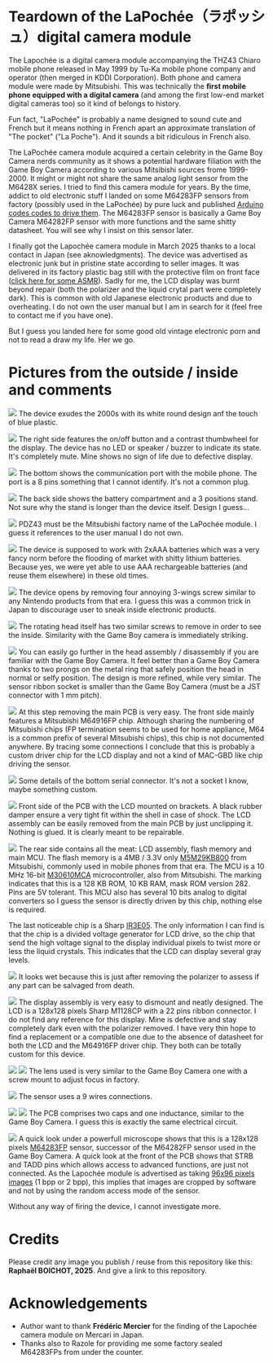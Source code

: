 # Teardown of the LaPochée（ラポッシュ）digital camera module

The Lapochée is a digital camera module accompanying the THZ43 Chiaro mobile phone released in May 1999 by Tu-Ka mobile phone company and operator (then merged in KDDI Corporation). Both phone and camera module were made by Mitsubishi. This was technically the **first mobile phone equipped with a digital camera** (and among the first low-end market digital cameras too) so it kind of belongs to history.

Fun fact, "LaPochée" is probably a name designed to sound cute and French but it means nothing in French apart an approximate translation of "The pocket" ("La Poche"). And it sounds a bit ridiculous in French also.

The LaPochée camera module acquired a certain celebrity in the Game Boy Camera nerds community as it shows a potential hardware filiation with the Game Boy Camera according to various Mitsibishi sources frome 1999-2000. It might or might not share the same analog light sensor from the M6428X series. I tried to find this camera module for years. By the time, addict to old electronic stuff I landed on some M64283FP sensors from factory (possibly used in the LaPochée) by pure luck and published [Arduino codes codes to drive them](https://github.com/Raphael-Boichot/Play-with-the-Mitsubishi-M64283FP-sensor). The M64283FP sensor is basically a Game Boy Camera M64282FP sensor with more functions and the same shitty datasheet. You will see why I insist on this sensor later.

I finally got the Lapochée camera module in March 2025 thanks to a local contact in Japan (see aknowledgments). The device was advertised as electronic junk but in pristine state according to seller images. It was delivered in its factory plastic bag still with the protective film on front face ([click here for some ASMR](/Pictures/Lapochée_ASMR.mp4)). Sadly for me, the LCD display was burnt beyond repair (both the polarizer and the liquid crytal part were completely dark). This is common with old Japanese electronic products and due to overheating. I do not own the user manual but I am in search for it (feel free to contact me if you have one).

But I guess you landed here for some good old vintage electronic porn and not to read a draw my life. Her we go.

# Pictures from the outside / inside and comments

![](/Pictures/Lapochée_2.JPG)
The device exudes the 2000s with its white round design anf the touch of blue plastic.

![](/Pictures/Lapochée_side.JPG)
The right side features the on/off button and a contrast thumbwheel for the display. The device has no LED or speaker / buzzer to indicate its state. It's completely mute. Mine shows no sign of life due to defective display.

![](/Pictures/Lapochée_bottom.JPG)
The bottom shows the communication port with the mobile phone. The port is a 8 pins something that I cannot identify. It's not a common plug.

![](/Pictures/Lapochée_rear_2.JPG)
The back side shows the battery compartment and a 3 positions stand. Not sure why the stand is longer than the device itself. Design I guess...

![](/Pictures/Lapochée_rear_open.JPG)
PDZ43 must be the Mitsubishi factory name of the LaPochée module. I guess it references to the user manual I do not own.

![](/Pictures/Lapochée_2xAAA_batteries.JPG)
The device is supposed to work with 2xAAA batteries which was a very fancy norm before the flooding of market with shitty lithium batteries. Because yes, we were yet able to use AAA rechargeable batteries (and reuse them elsewhere) in these old times.

![](/Pictures/Lapochée_main_board_with_LCD_mounted.JPG)
The device opens by removing four annoying 3-wings screw similar to any Nintendo products from that era. I guess this was a common trick in Japan to discourage user to sneak inside electronic products.

![](/Pictures/Lapochée_head_assembly_2.JPG)
The rotating head itself has two similar screws to remove in order to see the inside. Similarity with the Game Boy camera is immediately striking.

![](/Pictures/Lapochée_empty_head_2.JPG)
You can easily go further in the head assembly / disassembly if you are familiar with the Game Boy Camera. It feel better than a Game Boy Camera thanks to two prongs on the metal ring that safely position the head in normal or selfy position. The design is more refined, while very similar. The sensor ribbon socket is smaller than the Game Boy Camera (must be a JST connector with 1 mm pitch).

![](/Pictures/Lapochée_PCB_front.JPG)
At this step removing the main PCB is very easy. The front side mainly features a Mitsubishi M64916FP chip. Although sharing the numbering of Mitsubishi chips (FP termination seems to be used for home appliance, M64 is a common prefix of several Mitsubishi chips), this chip is not documented anywhere. By tracing some connections I conclude that this is probably a custom driver chip for the LCD display and not a kind of MAC-GBD like chip driving the sensor.

![](/Pictures/Lapochée_serial_8_pins_connection.JPG)
Some details of the bottom serial connector. It's not a socket I know, maybe something custom.

![](/Pictures/Lapochée_main_board_with_LCD.JPG)
Front side of the PCB with the LCD mounted on brackets. A black rubber damper ensure a very tight fit within the shell in case of shock. The LCD assembly can be easily removed from the main PCB by just unclipping it. Nothing is glued. It is clearly meant to be repairable.

![](/Pictures/Lapochée_PCB_rear.JPG)
The rear side contains all the meat: LCD assembly, flash memory and main MCU. The flash memory is a 4MB / 3.3V only [M5M29KB800](/Datasheets/Renesas_M5M29KB.PDF) from Mitsubishi, commonly used in mobile phones from that era. The MCU is a 10 MHz 16-bit [M30610MCA](/Datasheets/Renesas_M5M29KB.PDF) microcontroller, also from Mitsubishi. The marking indicates that this is a 128 KB ROM, 10 KB RAM, mask ROM version 282. Pins are 5V tolerant. This MCU also has several 10 bits analog to digital converters so I guess the sensor is directly driven by this chip, nothing else is required. 

The last noticeable chip is a Sharp [IR3E05](/Datasheets/Sharp_IR3E05.pdf). The only information I can find is that the chip is a divided voltage generator for LCD drive, so the chip that send the high voltage signal to the display individual pixels to twist more or less the liquid crystals. This indicates that the LCD can display several gray levels.

![](/Pictures/Lapochée_LCD_front_with_bracket_and_damper.JPG)
It looks wet because this is just after removing the polarizer to assess if any part can be salvaged from death.

![](/Pictures/Lapochée_LCD_rear.JPG)
The display assembly is very easy to dismount and neatly designed. The LCD is a 128x128 pixels Sharp M1128CP with a 22 pins ribbon connector. I do not find any reference for this display. Mine is defective and stay completely dark even with the polarizer removed. I have very thin hope to find a replacement or a compatible one due to the absence of datasheet for both the LCD and the M64916FP driver chip. They both can be totally custom for this device.

![](/Pictures/Lapochée_lens_front.JPG)
![](/Pictures/Lapochée_lens_rear.JPG)
The lens used is very similar to the Game Boy Camera one with a screw mount to adjust focus in factory.

![](/Pictures/Lapochée_sensor_PCB_ribbon.JPG)
The sensor uses a 9 wires connections. 

![](/Pictures/Lapochée_sensor_PCB_rear.JPG)
![](/Pictures/Lapochée_sensor_PCB_front.JPG)
The PCB comprises two caps and one inductance, similar to the Game Boy Camera. I guess this is exactly the same electrical circuit.

![](/Pictures/Lapochée_sensor_reference.png)
A quick look under a powerfull microscope shows that this is a 128x128 pixels [M64283FP](https://github.com/Raphael-Boichot/Play-with-the-Mitsubishi-M64283FP-sensor) sensor, successor of the M64282FP sensor used in the Game Boy Camera. A quick look at the front of the PCB shows that STRB and TADD pins which allows access to advanced functions, are just not connected. As the Lapochée module is advertised as taking [96x96 pixels images](https://pc.watch.impress.co.jp/docs/article/990413/tu_ka.htm) (1 bpp or 2 bpp), this implies that images are cropped by software and not by using the random access mode of the sensor.

Without any way of firing the device, I cannot investigate more.

# Credits
Please credit any image you publish / reuse from this repository like this: **Raphaël BOICHOT, 2025**. And give a link to this repository.

# Acknowledgements
- Author want to thank **Frédéric Mercier** for the finding of the Lapochée camera module on Mercari in Japan.
- Thanks also to Razole for providing me some factory sealed M64283FPs from under the counter.
